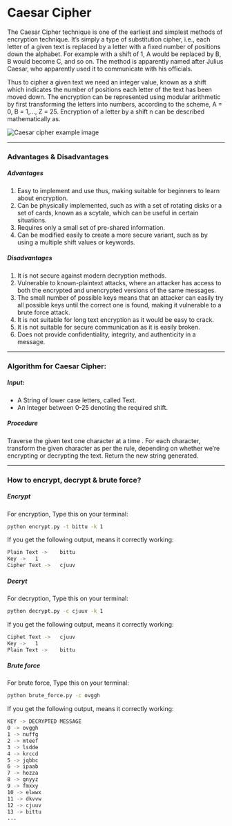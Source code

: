 # Caesar Cipher
The Caesar Cipher technique is one of the earliest and simplest methods of encryption technique.
It’s simply a type of substitution cipher, i.e., each letter of a given text is replaced by a letter with a fixed number of positions down the alphabet.
For example with a shift of 1, A would be replaced by B, B would become C, and so on.
The method is apparently named after Julius Caesar, who apparently used it to communicate with his officials.

Thus to cipher a given text we need an integer value, known as a shift which indicates the number of positions each letter of the text has been moved down.
The encryption can be represented using modular arithmetic by first transforming the letters into numbers, according to the scheme, A = 0, B = 1,…, Z = 25. Encryption of a letter by a shift n can be described mathematically as.

![Caesar cipher example image](https://encrypted-tbn0.gstatic.com/images?q=tbn:ANd9GcRZmHqYQP9IDlzp5a21-1eDLwVb-rm8KQrYig&usqp=CAU)

---

### Advantages & Disadvantages
##### Advantages
  1. Easy to implement and use thus, making suitable for beginners to learn about encryption.
  2. Can be physically implemented, such as with a set of rotating disks or a set of cards, known as a scytale, which can be useful in certain situations.
  3. Requires only a small set of pre-shared information.
  4. Can be modified easily to create a more secure variant, such as by using a multiple shift values or keywords.

##### Disadvantages
  1. It is not secure against modern decryption methods.
  2. Vulnerable to known-plaintext attacks, where an attacker has access to both the encrypted and unencrypted versions of the same messages.
  3. The small number of possible keys means that an attacker can easily try all possible keys until the correct one is found, making it vulnerable to a brute force attack.
  4. It is not suitable for long text encryption as it would be easy to crack.
  5. It is not suitable for secure communication as it is easily broken.
  6. Does not provide confidentiality, integrity, and authenticity in a message.

---

### Algorithm for Caesar Cipher: 
##### Input: 
  - A String of lower case letters, called Text.
  - An Integer between 0-25 denoting the required shift.
##### Procedure
Traverse the given text one character at a time .
For each character, transform the given character as per the rule, depending on whether we’re encrypting or decrypting the text.
Return the new string generated.

---

### How to encrypt, decrypt & brute force?
##### Encrypt
For encryption,
Type this on your terminal:
```bash
python encrypt.py -t bittu -k 1
```
If you get the following output, means it correctly working:
```bash
Plain Text ->    bittu
Key ->   1
Cipher Text ->   cjuuv
```
##### Decryt
For decryption,
Type this on your terminal:
```bash
python decrypt.py -c cjuuv -k 1
```
If you get the following output, means it correctly working:
```bash
Ciphet Text ->   cjuuv
Key ->   1
Plain Text ->    bittu
```

##### Brute force
For brute force,
Type this on your terminal:
```bash
python brute_force.py -c ovggh
```
If you get the following output, means it correctly working:
```bash
KEY -> DECRYPTED MESSAGE
0 -> ovggh
1 -> nuffg
2 -> mteef
3 -> lsdde
4 -> krccd
5 -> jqbbc
6 -> ipaab
7 -> hozza
8 -> gnyyz
9 -> fmxxy
10 -> elwwx
11 -> dkvvw
12 -> cjuuv
13 -> bittu
...
```

